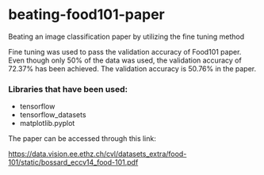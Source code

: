 # beating-food101-paper
Beating an image classification paper by utilizing the fine tuning method

Fine tuning was used to pass the validation accuracy of Food101 paper. Even though only 50% of the data was used, the validation accuracy of 72.37% has been achieved. The validation accuracy is 50.76% in the paper.  

### Libraries that have been used:
* tensorflow
* tensorflow_datasets
* matplotlib.pyplot

The paper can be accessed through this link:

https://data.vision.ee.ethz.ch/cvl/datasets_extra/food-101/static/bossard_eccv14_food-101.pdf
